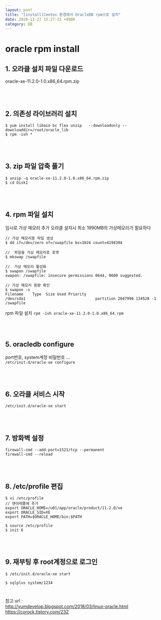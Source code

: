 ```yaml
---
layout: post
title: "[install]Centos 환경에서 OracleDB rpm으로 설치"
date: 2020-11-27 15:27:23 +0900
category: DB
---
```



# oracle rpm install

## 1. 오라클 설치 파일 다운로드     

oracle-xe-11.2.0-1.0.x86_64.rpm.zip           

<br/><br/>
   
## 2. 의존성 라이브러리 설치    
```console
$ yum install libaio bc flex unzip   --downloadonly --downloaddir=/root/oracle_lib
$ rpm -ivh *
```

<br/><br/>

## 3. zip 파일 압축 풀기 
```console
$ unzip -q oracle-xe-11.2.0-1.0.x86_64.rpm.zip
$ cd Disk1
```

<br/><br/>

## 4. rpm 파일 설치

임시로 가상 메모리 추가 
오라클 설치시 최소 1990MB의 가상메모리가 필요하다
```console
// 가상 메모리용 파일 생성
$ dd if=/dev/zero of=/swapfile bs=1024 count=4194304

//  파일을 가상 메모리로 포맷
$ mkswap /swapfile

//  가상 메모리 활성화
$ swapon /swapfile
swapon: /swapfile: insecure permissions 0644, 0600 suggested.

// 가상 메모리 용량 확인
$ swapon -s
Filename    Type  Size Used Priority
/dev/sda1                               partition 2047996 134528 -1
/swapfile    
```

rpm 파일 설치 
`rpm -ivh oracle-xe-11.2.0-1.0.x86_64.rpm`


<br/><br/>

## 5. oracledb configure

port번호, system계정 비밀번호 ...   
`/etc/init.d/oracle-xe configure` 

<br/><br/>

## 6. 오라클 서비스 시작
`/etc/init.d/oracle-xe start`

<br/><br/>

## 7. 방화벽 설정
`firewall-cmd --add-port=1521/tcp --permanent`   
`firewall-cmd --reload`

<br/><br/>

## 8. /etc/profile 편집
```console
$ vi /etc/profile
// 맨아래줄에 추가
export ORACLE_HOME=/u01/app/oracle/product/11.2.0/xe
export ORACLE_SID=XE
export PATH=$ORACLE_HOME/bin:$PATH

$ source /etc/profile
$ init 6 
```

<br/><br/>

## 9. 재부팅 후 root계정으로 로그인
```cosole
$ /etc/init.d/oracle-xe start

$ sqlplus system/1234

```


# 
참고 url :   
http://yumdevelop.blogspot.com/2018/03/linux-oracle.html  
https://corock.tistory.com/232